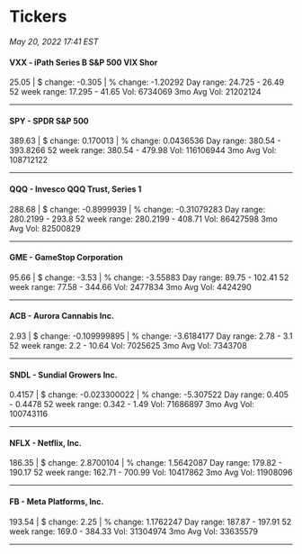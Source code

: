 # Tickers
*May 20, 2022 17:41 EST*

#### VXX - iPath Series B S&P 500 VIX Shor
25.05 | $ change: -0.305 | % change: -1.20292
Day range: 24.725 - 26.49 52 week range: 17.295 - 41.65
Vol: 6734069 3mo Avg Vol: 21202124

---

#### SPY - SPDR S&P 500
389.63 | $ change: 0.170013 | % change: 0.0436536
Day range: 380.54 - 393.8266 52 week range: 380.54 - 479.98
Vol: 116106944 3mo Avg Vol: 108712122

---

#### QQQ - Invesco QQQ Trust, Series 1
288.68 | $ change: -0.8999939 | % change: -0.31079283
Day range: 280.2199 - 293.8 52 week range: 280.2199 - 408.71
Vol: 86427598 3mo Avg Vol: 82500829

---

#### GME - GameStop Corporation
95.66 | $ change: -3.53 | % change: -3.55883
Day range: 89.75 - 102.41 52 week range: 77.58 - 344.66
Vol: 2477834 3mo Avg Vol: 4424290

---

#### ACB - Aurora Cannabis Inc.
2.93 | $ change: -0.109999895 | % change: -3.6184177
Day range: 2.78 - 3.1 52 week range: 2.2 - 10.64
Vol: 7025625 3mo Avg Vol: 7343708

---

#### SNDL - Sundial Growers Inc.
0.4157 | $ change: -0.023300022 | % change: -5.307522
Day range: 0.405 - 0.4478 52 week range: 0.342 - 1.49
Vol: 71686897 3mo Avg Vol: 100743116

---

#### NFLX - Netflix, Inc.
186.35 | $ change: 2.8700104 | % change: 1.5642087
Day range: 179.82 - 190.17 52 week range: 162.71 - 700.99
Vol: 10417862 3mo Avg Vol: 11908096

---

#### FB - Meta Platforms, Inc.
193.54 | $ change: 2.25 | % change: 1.1762247
Day range: 187.87 - 197.91 52 week range: 169.0 - 384.33
Vol: 31304974 3mo Avg Vol: 33635579

---

